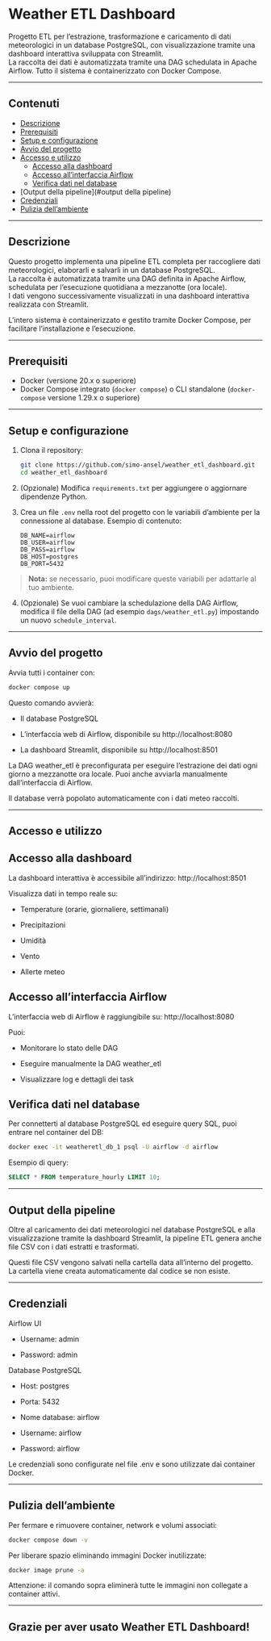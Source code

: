 # Weather ETL Dashboard

Progetto ETL per l’estrazione, trasformazione e caricamento di dati meteorologici in un database PostgreSQL, con visualizzazione tramite una dashboard interattiva sviluppata con Streamlit.  
La raccolta dei dati è automatizzata tramite una DAG schedulata in Apache Airflow. Tutto il sistema è containerizzato con Docker Compose.

---

## Contenuti

- [Descrizione](#descrizione)  
- [Prerequisiti](#prerequisiti)  
- [Setup e configurazione](#setup-e-configurazione)  
- [Avvio del progetto](#avvio-del-progetto)  
- [Accesso e utilizzo](#accesso-e-utilizzo)  
  - [Accesso alla dashboard](#accesso-alla-dashboard)  
  - [Accesso all’interfaccia Airflow](#accesso-allinterfaccia-airflow)  
  - [Verifica dati nel database](#verifica-dati-nel-database)  
- [Output della pipeline](#output della pipeline)  
- [Credenziali](#credenziali)  
- [Pulizia dell’ambiente](#pulizia-dellambiente)  

---

## Descrizione

Questo progetto implementa una pipeline ETL completa per raccogliere dati meteorologici, elaborarli e salvarli in un database PostgreSQL.  
La raccolta è automatizzata tramite una DAG definita in Apache Airflow, schedulata per l’esecuzione quotidiana a mezzanotte (ora locale).  
I dati vengono successivamente visualizzati in una dashboard interattiva realizzata con Streamlit.

L’intero sistema è containerizzato e gestito tramite Docker Compose, per facilitare l’installazione e l’esecuzione.

---

## Prerequisiti

- Docker (versione 20.x o superiore)  
- Docker Compose integrato (`docker compose`) o CLI standalone (`docker-compose` versione 1.29.x o superiore)

---

## Setup e configurazione

1. Clona il repository:

    ```bash
    git clone https://github.com/simo-ansel/weather_etl_dashboard.git
    cd weather_etl_dashboard
    ```

2. (Opzionale) Modifica `requirements.txt` per aggiungere o aggiornare dipendenze Python.

3. Crea un file `.env` nella root del progetto con le variabili d’ambiente per la connessione al database. Esempio di contenuto:

    ```
    DB_NAME=airflow
    DB_USER=airflow
    DB_PASS=airflow
    DB_HOST=postgres
    DB_PORT=5432
    ```

> **Nota:** se necessario, puoi modificare queste variabili per adattarle al tuo ambiente.

4. (Opzionale) Se vuoi cambiare la schedulazione della DAG Airflow, modifica il file della DAG (ad esempio `dags/weather_etl.py`) impostando un nuovo `schedule_interval`.

---

## Avvio del progetto

Avvia tutti i container con:

```bash
docker compose up
```

Questo comando avvierà:

- Il database PostgreSQL

- L’interfaccia web di Airflow, disponibile su http://localhost:8080

- La dashboard Streamlit, disponibile su http://localhost:8501

La DAG weather_etl è preconfigurata per eseguire l’estrazione dei dati ogni giorno a mezzanotte ora locale. Puoi anche avviarla manualmente dall’interfaccia di Airflow.

Il database verrà popolato automaticamente con i dati meteo raccolti.

---

## Accesso e utilizzo

## Accesso alla dashboard

La dashboard interattiva è accessibile all’indirizzo: http://localhost:8501

Visualizza dati in tempo reale su:

- Temperature (orarie, giornaliere, settimanali)

- Precipitazioni

- Umidità

- Vento

- Allerte meteo

## Accesso all’interfaccia Airflow

L’interfaccia web di Airflow è raggiungibile su: http://localhost:8080

Puoi:

- Monitorare lo stato delle DAG

- Eseguire manualmente la DAG weather_etl

- Visualizzare log e dettagli dei task

## Verifica dati nel database

Per connetterti al database PostgreSQL ed eseguire query SQL, puoi entrare nel container del DB:

```bash
docker exec -it weatheretl_db_1 psql -U airflow -d airflow
```

Esempio di query:

```sql
SELECT * FROM temperature_hourly LIMIT 10;
```

---

## Output della pipeline

Oltre al caricamento dei dati meteorologici nel database PostgreSQL e alla visualizzazione tramite la dashboard Streamlit, la pipeline ETL genera anche file CSV con i dati estratti e trasformati.

Questi file CSV vengono salvati nella cartella data all’interno del progetto.
La cartella viene creata automaticamente dal codice se non esiste.

---

## Credenziali

Airflow UI

- Username: admin

- Password: admin

Database PostgreSQL

- Host: postgres

- Porta: 5432

- Nome database: airflow

- Username: airflow

- Password: airflow

Le credenziali sono configurate nel file .env e sono utilizzate dai container Docker.

---

## Pulizia dell’ambiente

Per fermare e rimuovere container, network e volumi associati:

```bash
docker compose down -v
```

Per liberare spazio eliminando immagini Docker inutilizzate:

```bash
docker image prune -a
```

Attenzione: il comando sopra eliminerà tutte le immagini non collegate a container attivi.

---

## Grazie per aver usato Weather ETL Dashboard!
